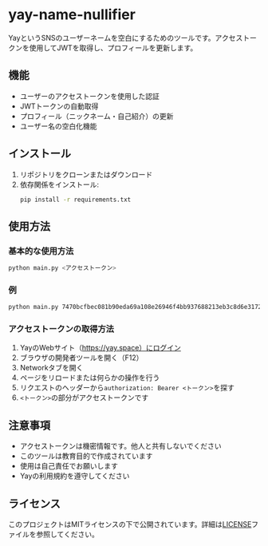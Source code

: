 # yay-name-nullifier

YayというSNSのユーザーネームを空白にするためのツールです。アクセストークンを使用してJWTを取得し、プロフィールを更新します。

## 機能

- ユーザーのアクセストークンを使用した認証
- JWTトークンの自動取得
- プロフィール（ニックネーム・自己紹介）の更新
- ユーザー名の空白化機能

## インストール

1. リポジトリをクローンまたはダウンロード
2. 依存関係をインストール:
   ```bash
   pip install -r requirements.txt
   ```

## 使用方法

### 基本的な使用方法

```bash
python main.py <アクセストークン>
```

### 例

```bash
python main.py 7470bcfbec081b90eda69a108e26946f4bb937688213eb3c8d6e3172dfc06ec5
```

### アクセストークンの取得方法

1. YayのWebサイト（https://yay.space）にログイン
2. ブラウザの開発者ツールを開く（F12）
3. Networkタブを開く
4. ページをリロードまたは何らかの操作を行う
5. リクエストのヘッダーから`authorization: Bearer <トークン>`を探す
6. `<トークン>`の部分がアクセストークンです

## 注意事項

- アクセストークンは機密情報です。他人と共有しないでください
- このツールは教育目的で作成されています
- 使用は自己責任でお願いします
- Yayの利用規約を遵守してください

## ライセンス

このプロジェクトはMITライセンスの下で公開されています。詳細は[LICENSE](LICENSE)ファイルを参照してください。
